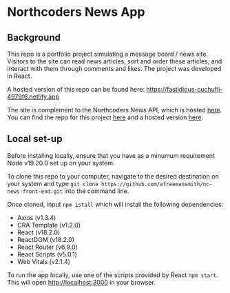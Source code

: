 # Northcoders News App
## Background

This repo is a portfolio project simulating a message board / news site. Visitors to the site can read news articles, sort and order these articles, and interact with them through comments and likes. The project was developed in React.

A hosted version of this repo can be found here: https://fastidious-cuchufli-4979f6.netlify.app

The site is complement to the Northcoders News API, which is hosted [here](https://backend-project-nc-news.onrender.com). You can find the repo for this project [here](https://github.com/wfreemansmith/nc-news-back-end) and a hosted version [here](https://backend-project-nc-news.onrender.com).

## Local set-up

Before installing locally, ensure that you have as a minumum requirement Node v19.20.0 set up on your system.

To clone this repo to your computer, navigate to the desired destination on your system and type ```git clone https://github.com/wfreemansmith/nc-news-front-end.git``` into the command line.

Once cloned, input ```npm istall``` which will install the following dependencies:

* Axios (v1.3.4)
* CRA Template (v1.2.0)
* React (v18.2.0)
* ReactDOM (v18.2.0)
* React Router (v6.9.0)
* React Scripts (v5.0.1)
* Web Vitals (v2.1.4)

To run the app locally, use one of the scripts provided by React ```npm start```. This will open [http://localhost:3000](http://localhost:3000) in your browser.
